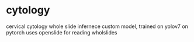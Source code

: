 # cytology
cervical cytology whole slide infernece 
custom model, trained on yolov7 on pytorch
uses openslide for reading wholslides
